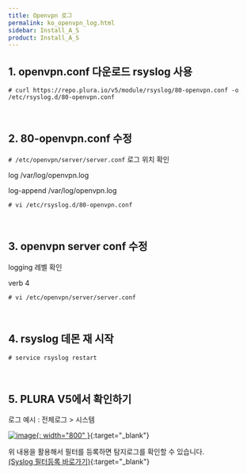 ```yaml
---
title: Openvpn 로그
permalink: ko_openvpn_log.html
sidebar: Install_A_S
product: Install_A_S
---
```


## 1. openvpn.conf 다운로드 rsyslog 사용

`# curl https://repo.plura.io/v5/module/rsyslog/80-openvpn.conf -o /etc/rsyslog.d/80-openvpn.conf`

<br />

## 2. 80-openvpn.conf 수정

`# /etc/openvpn/server/server.conf` 로그 위치 확인

log /var/log/openvpn.log

log-append /var/log/openvpn.log

`# vi /etc/rsyslog.d/80-openvpn.conf`

<br />

## 3. openvpn server conf 수정

logging 레벨 확인

verb 4

`# vi /etc/openvpn/server/server.conf`

<br />

## 4. rsyslog 데몬 재 시작

`# service rsyslog restart`

<br />

## 5. PLURA V5에서 확인하기

로그 예시 : 전체로그 > 시스템

[![image](/docs/images/Ins_G/openvpn/1.png){: width="800" }](/docs/images/Ins_G/openvpn/1.png){:target="_blank"}

위 내용을 활용해서 필터를 등록하면 탐지로그를 확인할 수 있습니다.   
[(Syslog 필터등록 바로가기)](https://qubitsec.github.io/ko_f_regi_syslog.html){:target="_blank"}